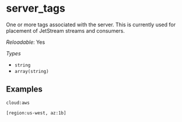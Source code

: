 # server_tags

One or more tags associated with the server. This is currently
used for placement of JetStream streams and consumers.

*Reloadable*: Yes

*Types*

- `string`
- `array(string)`


## Examples

```
cloud:aws
```
```
[region:us-west, az:1b]
```

